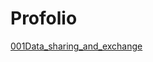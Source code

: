 # Profolio

[001Data_sharing_and_exchange](https://github.com/jiasenwqbr/Portfolio/001Data_sharing_and_exchange.md)



